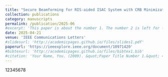 ```yaml
---
title: "Secure Beamforming for RIS-aided ISAC System with CRB Minimization"
collection: publications
category: manuscripts
permalink: /publication/2025-06
#excerpt: 'This paper is about the number 1. The number 2 is left for future work.'
date: 2025-04-21
venue: 'IEEE Communications Letters'
#slidesurl: 'http://academicpages.github.io/files/slides1.pdf'
paperurl: 'https://ieeexplore.ieee.org/document/10971420'
#bibtexurl: 'http://academicpages.github.io/files/bibtex1.bib'
#citation: 'Your Name, You. (2009). &quot;Paper Title Number 1.&quot; <i>Journal 1</i>. 1(1).'
---
```


12345678
